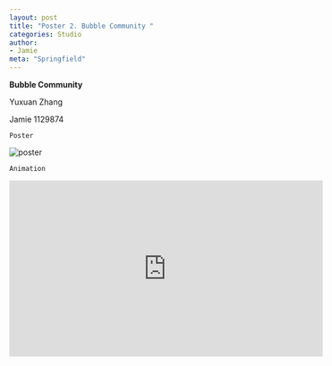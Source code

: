 ```yaml
---
layout: post
title: "Poster 2. Bubble Community "
categories: Studio
author:
- Jamie
meta: "Springfield"
---
```

**Bubble Community**

Yuxuan Zhang

Jamie
1129874

`Poster`

![poster](https://user-images.githubusercontent.com/90487072/146178050-ea03f834-83da-4c7c-88ae-77a6005dfba3.jpg)

`Animation`

<iframe width="560" height="315" src="https://www.youtube.com/embed/xhXoEAEmiHo" title="YouTube video player" frameborder="0" allow="accelerometer; autoplay; clipboard-write; encrypted-media; gyroscope; picture-in-picture" allowfullscreen></iframe>
